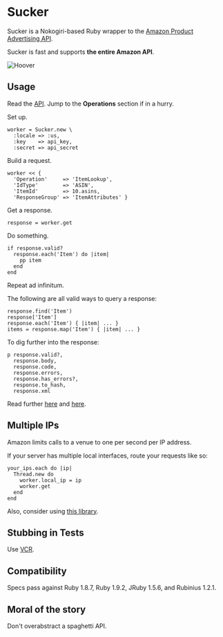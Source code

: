 Sucker
======

Sucker is a Nokogiri-based Ruby wrapper to the [Amazon Product Advertising API](https://affiliate-program.amazon.co.uk/gp/advertising/api/detail/main.html).

Sucker is fast and supports __the entire Amazon API__.

![Hoover](https://github.com/papercavalier/sucker/raw/master/hoover.jpg)

Usage
-----

Read the [API](http://aws.amazon.com/archives/Product%20Advertising%20API). Jump to the __Operations__ section if in a hurry.

Set up.

    worker = Sucker.new \
      :locale => :us,
      :key    => api_key,
      :secret => api_secret

Build a request.

    worker << {
      'Operation'     => 'ItemLookup',
      'IdType'        => 'ASIN',
      'ItemId'        => 10.asins,
      'ResponseGroup' => 'ItemAttributes' }

Get a response.

    response = worker.get

Do something.

    if response.valid?
      response.each('Item') do |item|
        pp item
      end
    end

Repeat ad infinitum.

The following are all valid ways to query a response:

    response.find('Item')
    response['Item']
    response.each('Item') { |item| ... }
    items = response.map('Item') { |item| ... }

To dig further into the response:

    p response.valid?,
      response.body,
      response.code,
      response.errors,
      response.has_errors?,
      response.to_hash,
      response.xml

Read further [here](http://rdoc.info/github/papercavalier/sucker/master/frames) and [here](http://relishapp.com/papercavalier/sucker).

Multiple IPs
------------

Amazon limits calls to a venue to one per second per IP address.

If your server has multiple local interfaces, route your requests like so:

    your_ips.each do |ip|
      Thread.new do
        worker.local_ip = ip
        worker.get
      end
    end

Also, consider using [this library](https://github.com/papercavalier/throttler).

Stubbing in Tests
-----------------

Use [VCR](http://github.com/myronmarston/vcr).

Compatibility
-------------

Specs pass against Ruby 1.8.7, Ruby 1.9.2, JRuby 1.5.6, and Rubinius 1.2.1.

Moral of the story
------------------

Don't overabstract a spaghetti API.
